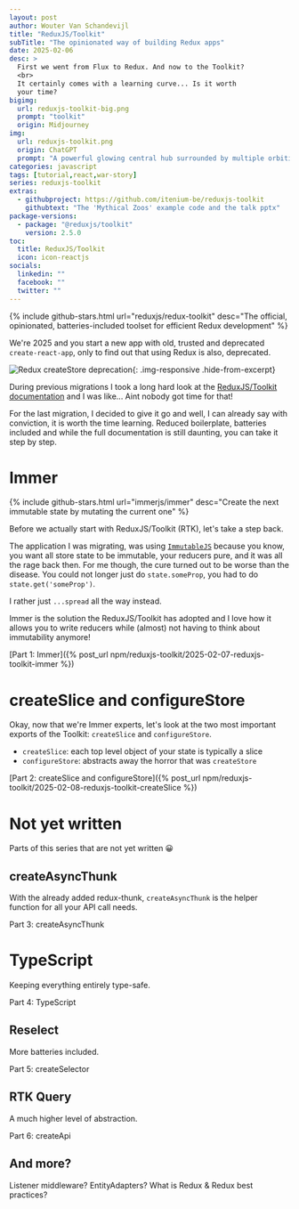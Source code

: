 ```yaml
---
layout: post
author: Wouter Van Schandevijl
title: "ReduxJS/Toolkit"
subTitle: "The opinionated way of building Redux apps"
date: 2025-02-06
desc: >
  First we went from Flux to Redux. And now to the Toolkit?
  <br>
  It certainly comes with a learning curve... Is it worth
  your time?
bigimg:
  url: reduxjs-toolkit-big.png
  prompt: "toolkit"
  origin: Midjourney
img:
  url: reduxjs-toolkit.png
  origin: ChatGPT
  prompt: "A powerful glowing central hub surrounded by multiple orbiting data streams, symbolizing a single source of truth in application state management. The design is sleek, with futuristic UI elements and a sci-fi aesthetic"
categories: javascript
tags: [tutorial,react,war-story]
series: reduxjs-toolkit
extras:
  - githubproject: https://github.com/itenium-be/reduxjs-toolkit
    githubtext: "The 'Mythical Zoos' example code and the talk pptx"
package-versions:
  - package: "@reduxjs/toolkit"
    version: 2.5.0
toc:
  title: ReduxJS/Toolkit
  icon: icon-reactjs
socials:
  linkedin: ""
  facebook: ""
  twitter: ""
---
```


{% include github-stars.html url="reduxjs/redux-toolkit" desc="The official, opinionated, batteries-included toolset for efficient Redux development" %}

We're 2025 and you start a new app with old, trusted and deprecated `create-react-app`,
only to find out that using Redux is also, deprecated.

![Redux createStore deprecation](/assets/blog-images/reduxjs-toolkit-createStore-deprecated.png "Redux createStore deprecation"){: .img-responsive .hide-from-excerpt}

During previous migrations I took a long hard look at the [ReduxJS/Toolkit documentation](https://redux-toolkit.js.org/)
and I was like... Aint nobody got time for that!

For the last migration, I decided to give it go and well, I can already say with conviction,
it is worth the time learning. Reduced boilerplate, batteries included and while the full
documentation is still daunting, you can take it step by step.

<!--more-->

# Immer

{% include github-stars.html url="immerjs/immer" desc="Create the next immutable state by mutating the current one" %}

Before we actually start with ReduxJS/Toolkit (RTK), let's take a step back.

The application I was migrating, was using [`ImmutableJS`](https://github.com/immutable-js/immutable-js) because you know, you want all store state to be immutable, your reducers pure, and it was all the rage back then.
For me though, the cure turned out to be worse than the disease. You could not longer just
do `state.someProp`, you had to do `state.get('someProp')`.

I rather just `...spread` all the way instead.

Immer is the solution the ReduxJS/Toolkit has adopted and I love how it allows you to write reducers
while (almost) not having to think about immutability anymore!

[Part 1: Immer]({% post_url npm/reduxjs-toolkit/2025-02-07-reduxjs-toolkit-immer %})


# createSlice and configureStore

Okay, now that we're Immer experts, let's look at the two most important
exports of the Toolkit: `createSlice` and `configureStore`.

- `createSlice`: each top level object of your state is typically a slice
- `configureStore`: abstracts away the horror that was `createStore`

[Part 2: createSlice and configureStore]({% post_url npm/reduxjs-toolkit/2025-02-08-reduxjs-toolkit-createSlice %})


# Not yet written

Parts of this series that are not yet written 😀

## createAsyncThunk

With the already added redux-thunk, `createAsyncThunk` is the helper function for
all your API call needs.

Part 3: createAsyncThunk

# TypeScript

Keeping everything entirely type-safe.

Part 4: TypeScript

## Reselect

More batteries included.

Part 5: createSelector

## RTK Query

A much higher level of abstraction.

Part 6: createApi

## And more?

Listener middleware? EntityAdapters?
What is Redux & Redux best practices?
